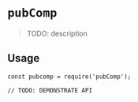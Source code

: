 # `pubComp`

> TODO: description

## Usage

```
const pubcomp = require('pubComp');

// TODO: DEMONSTRATE API
```
